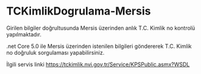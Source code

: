 # TCKimlikDogrulama-Mersis
Girilen bilgiler doğrultusunda Mersis üzerinden anlık T.C. Kimlik no kontrolü yapılmaktadır.

.net Core 5.0 ile Mersis üzerinden istenilen bilgileri göndererek T.C. Kimlik no doğruluk sorgulaması yapabilirsiniz. 

İlgili servis linki
https://tckimlik.nvi.gov.tr/Service/KPSPublic.asmx?WSDL 
